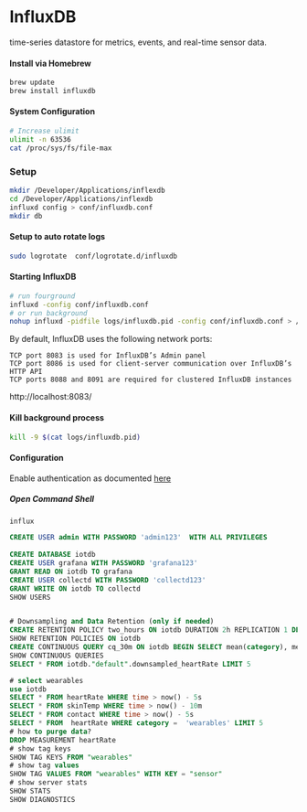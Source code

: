 InfluxDB
========
time-series datastore for metrics, events, and real-time sensor data.

#### Install via Homebrew
```bash
brew update
brew install influxdb
```

#### System Configuration 
```bash
# Increase ulimit
ulimit -n 63536
cat /proc/sys/fs/file-max
```

### Setup
```bash
mkdir /Developer/Applications/inflexdb
cd /Developer/Applications/inflexdb
influxd config > conf/influxdb.conf
mkdir db
```

#### Setup to auto rotate logs
```bash
sudo logrotate  conf/logrotate.d/influxdb
```

#### Starting InfluxDB
```bash
# run fourground
influxd -config conf/influxdb.conf
# or run background
nohup influxd -pidfile logs/influxdb.pid -config conf/influxdb.conf > /dev/null  2>logs/influxdb.log &
```

By default, InfluxDB uses the following network ports:
```
TCP port 8083 is used for InfluxDB’s Admin panel
TCP port 8086 is used for client-server communication over InfluxDB’s HTTP API
TCP ports 8088 and 8091 are required for clustered InfluxDB instances
```
http://localhost:8083/

#### Kill background process
```bash
kill -9 $(cat logs/influxdb.pid)
```

#### Configuration
Enable authentication as documented [here](https://docs.influxdata.com/influxdb/v1.0/query_language/authentication_and_authorization/#admin-users)
 
##### Open Command Shell
```bash
influx
```

````sql
CREATE USER admin WITH PASSWORD 'admin123'  WITH ALL PRIVILEGES
 
CREATE DATABASE iotdb
CREATE USER grafana WITH PASSWORD 'grafana123'
GRANT READ ON iotdb TO grafana
CREATE USER collectd WITH PASSWORD 'collectd123'
GRANT WRITE ON iotdb TO collectd
SHOW USERS


# Downsampling and Data Retention (only if needed)
CREATE RETENTION POLICY two_hours ON iotdb DURATION 2h REPLICATION 1 DEFAULT
SHOW RETENTION POLICIES ON iotdb
CREATE CONTINUOUS QUERY cq_30m ON iotdb BEGIN SELECT mean(category), mean(device), mean(sensorId), mean(userid), mean(value) INTO iotdb."default".downsampled_heartRate FROM heartRate GROUP BY time(30m) END
SHOW CONTINUOUS QUERIES
SELECT * FROM iotdb."default".downsampled_heartRate LIMIT 5

# select wearables
use iotdb
SELECT * FROM heartRate WHERE time > now() - 5s
SELECT * FROM skinTemp WHERE time > now() - 10m
SELECT * FROM contact WHERE time > now() - 5s
SELECT * FROM  heartRate WHERE category =  'wearables' LIMIT 5
# how to purge data? 
DROP MEASUREMENT heartRate
# show tag keys
SHOW TAG KEYS FROM "wearables"
# show tag values
SHOW TAG VALUES FROM "wearables" WITH KEY = "sensor"
# show server stats
SHOW STATS
SHOW DIAGNOSTICS
````